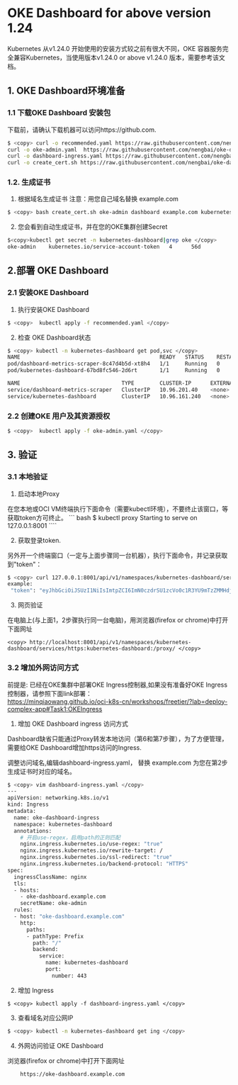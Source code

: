 # OKE Dashboard for above version 1.24

Kubernetes 从v1.24.0 开始使用的安装方式较之前有很大不同，OKE 容器服务完全兼容Kubernetes，当使用版本v1.24.0 or above v1.24.0 版本，需要参考该文档。

## 1. OKE Dashboard环境准备

### 1.1 下载OKE Dashboard 安装包

下载前，请确认下载机器可以访问https://github.com.

```bash
$ <copy> curl -o recommended.yaml https://raw.githubusercontent.com/nengbai/oke-dashboard/main/dashboard/recommended.yaml
curl -o oke-admin.yaml  https://raw.githubusercontent.com/nengbai/oke-dashboard/main/dashboard/oke-admin.yaml
curl -o dashboard-ingress.yaml https://raw.githubusercontent.com/nengbai/oke-dashboard/main/dashboard/dashboard-ingress.yaml
curl -o create_cert.sh https://raw.githubusercontent.com/nengbai/oke-dashboard/main/dashboard/create_cert.sh </copy>
```

### 1.2. 生成证书

1. 根据域名生成证书
注意：用您自己域名替换 example.com

``` bash
$ <copy> bash create_cert.sh oke-admin dashboard example.com kubernetes-dashboard </copy> 
```

2. 您会看到自动生成证书，并在您的OKE集群创建Secret

```bash
$<copy>kubectl get secret -n kubernetes-dashboard|grep oke </copy>
oke-admin    kubernetes.io/service-account-token   4      56d
```

## 2.部署 OKE Dashboard
### 2.1 安装OKE Dashboard

1. 执行安装OKE Dashboard

``` bash
$ <copy>  kubectl apply -f recommended.yaml </copy> 
```

2. 检查 OKE Dashboard状态

``` bash
$ <copy> kubectl -n kubernetes-dashboard get pod,svc </copy> 
NAME                                            READY   STATUS    RESTARTS   AGE
pod/dashboard-metrics-scraper-8c47d4b5d-xt8h4   1/1     Running   0          56d
pod/kubernetes-dashboard-67bd8fc546-2d6rt       1/1     Running   0          56d

NAME                                TYPE        CLUSTER-IP      EXTERNAL-IP   PORT(S)    AGE
service/dashboard-metrics-scraper   ClusterIP   10.96.201.40    <none>        8000/TCP   56d
service/kubernetes-dashboard        ClusterIP   10.96.161.240   <none>        443/TCP    56d
```

### 2.2 创建OKE 用户及其资源授权

``` bash
$ <copy>  kubectl apply -f oke-admin.yaml </copy> 
```

## 3. 验证
### 3.1 本地验证

1. 启动本地Proxy

在您本地或OCI VM终端执行下面命令（需要kubectl环境），不要终止该窗口，等获取token方可终止。
    ``` bash
    $ <copy> kubectl proxy </copy> 
    Starting to serve on 127.0.0.1:8001
    ````


2. 获取登录token.

另外开一个终端窗口（一定与上面步骤同一台机器），执行下面命令，并记录获取到"token"：

``` bash
$ <copy> curl 127.0.0.1:8001/api/v1/namespaces/kubernetes-dashboard/serviceaccounts/oke-admin/token -H "Content-Type:application/json" -X POST -d '{}' </copy> 
example:
 "token": "eyJhbGciOiJSUzI1NiIsImtpZCI6ImN0czdrSU1zcVo0c1R3YU9mTzZMMHdjY2JydTdJekt5dXdpQ1Z2d3lRbncifQ.eyJhdWQiOlsiYXBpIl0sImV4cCI6MTY2NjA2ODgyMiwiaWF0IjoxNjY2MDY1MjIyLCJpc3MiOiJodHRwczovL2t1YmVybmV0ZXMuZGVmYXVsdC5zdmMuY2x1c3Rlci5sb2NhbCIsImt1YmVybmV0ZXMuaW8iOnsibmFtZXNwYWNlIjoia3ViZXJuZXRlcy1kYXNoYm9hcmQiLCJzZXJ2aWNlYWNjb3VudCI6eyJuYW1lIjoib2tlLWFkbWluIiwidWlkIjoiMmI0NGMxM2QtNzBkNS00MWI3LTk5MTUtNzQ2MjQxMDFkYzBlIn19LCJuYmYiOjE2NjYwNjUyMjIsInN1YiI6InN5c3RlbTpzZXJ2aWNlYWNjb3VudDprdWJlcm5ldGVzLWRhc2hib2FyZDpva2UtYWRtaW4ifQtExqrAwIJJ8WRFrNbH4BnSUDK2P0XBAizJafruSfBgksh_ivJrj6TzaTk1UgY6zFfw_fGQ9mB5nWMLVR1yMHTFpAjsUfnEoFU5alv2MBFVJ5mPGBhznoDVi7ZdU29hKr6LLUr2EbOWVHPkeLFtjivGe38S9wpzaL8iGN_bPtV2usJt8ZoYoVtc-jy0stPDm-2idi5aonAjqwKfsyS75WpLdq8Gx25Ge3Rw64diUo5-WgA3aSng7BGvWGR4FWvLKN3VKVVEuyzb5wmIcMb8MAOko1C8lYvma-L0OHA87DmOFGAo1GHQf7O8dtjBjCqVsnWA"
```

3. 网页验证

在电脑上(与上面1，2步骤执行同一台电脑)，用浏览器(firefox or chrome)中打开下面网址

``` text
<copy> http://localhost:8001/api/v1/namespaces/kubernetes-dashboard/services/https:kubernetes-dashboard:/proxy/ </copy>
```

### 3.2 增加外网访问方式

前提是: 已经在OKE集群中部署OKE Ingress控制器,如果没有准备好OKE Ingress控制器，请参照下面link部署：</br>
<https://minqiaowang.github.io/oci-k8s-cn/workshops/freetier/?lab=deploy-complex-app#Task1:OKEIngress>

1. 增加 OKE Dashboard ingress 访问方式

Dashboard缺省只能通过Proxy转发本地访问（第6和第7步骤），为了方便管理，需要给OKE Dashboard增加https访问的Ingress.</br>

调整访问域名,编辑dashboard-ingress.yaml， 替换 example.com 为您在第2步 生成证书时对应的域名。

```bash
$ <copy> vim dashboard-ingress.yaml </copy>
---
apiVersion: networking.k8s.io/v1
kind: Ingress
metadata:
  name: oke-dashboard-ingress
  namespace: kubernetes-dashboard
  annotations:
    # 开启use-regex，启用path的正则匹配
    nginx.ingress.kubernetes.io/use-regex: "true"
    nginx.ingress.kubernetes.io/rewrite-target: /
    nginx.ingress.kubernetes.io/ssl-redirect: "true"
    nginx.ingress.kubernetes.io/backend-protocol: "HTTPS"
spec:
  ingressClassName: nginx
  tls:
  - hosts:
    - oke-dashboard.example.com
    secretName: oke-admin
  rules:
  - host: "oke-dashboard.example.com"
    http:
      paths:
      - pathType: Prefix
        path: "/"
        backend:
          service:
            name: kubernetes-dashboard
            port:
              number: 443
```

2. 增加 Ingress

``` 
$ <copy> kubectl apply -f dashboard-ingress.yaml </copy> 
```

3. 查看域名对应公网IP

```bash
$ <copy> kubectl -n kubernetes-dashboard get ing </copy>
```

4. 外网访问验证 OKE Dashboard

浏览器(firefox or chrome)中打开下面网址

``` text
    https://oke-dashboard.example.com
```
